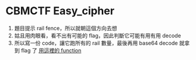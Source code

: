 # CBMCTF Easy_cipher
1. 題目提示 rail fence，所以就朝這個方向去想
2. 姑且用肉眼看，看不出有可能的 flag，因此判斷它可能有用有用 decode
3. 所以寫一份 code，讓它跑所有的 rail 數量，最後再用 base64 decode 就拿到 flag 了
[用這裡的 function](https://www.geeksforgeeks.org/rail-fence-cipher-encryption-decryption/)
